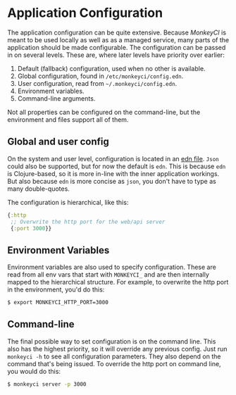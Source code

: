# Application Configuration

The application configuration can be quite extensive.  Because _MonkeyCI_ is meant
to be used locally as well as as a managed service, many parts of the application
should be made configurable.  The configuration can be passed in on several levels.
These are, where later levels have priority over earlier:

 1. Default (fallback) configuration, used when no other is available.
 2. Global configuration, found in `/etc/monkeyci/config.edn`.
 3. User configuration, read from `~/.monkeyci/config.edn`.
 4. Environment variables.
 5. Command-line arguments.

Not all properties can be configured on the command-line, but the environment
and files support all of them.

## Global and user config

On the system and user level, configuration is located in an [edn file](https://github.com/edn-format/edn).
`Json` could also be supported, but for now the default is `edn`.  This is because `edn`
is Clojure-based, so it is more in-line with the inner application workings.  But also
because `edn` is more concise as `json`, you don't have to type as many double-quotes.

The configuration is hierarchical, like this:

```clojure
{:http
 ;; Overwrite the http port for the web/api server
 {:port 3000}}
```

## Environment Variables

Environment variables are also used to specify configuration.  These are read from all
env vars that start with `MONKEYCI_` and are then internally mapped to the hierarchical
structure.  For example, to overwrite the http port in the environment, you'd do this:

```bash
$ export MONKEYCI_HTTP_PORT=3000
```

## Command-line

The final possible way to set configuration is on the command line.  This also has the
highest priority, so it will override any previous config.  Just run `monkeyci -h` to
see all configuration parameters.  They also depend on the command that's being issued.
To override the http port on command line, you would do this:

```bash
$ monkeyci server -p 3000
```
